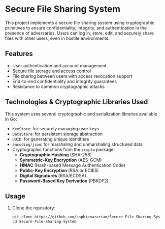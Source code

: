 # Secure File Sharing System

This project implements a secure file sharing system using cryptographic primitives to ensure confidentiality, integrity, and authentication in the presence of adversaries. Users can log in, store, edit, and securely share files with other users, even in hostile environments.

## Features

- User authentication and account management
- Secure file storage and access control
- File sharing between users with access revocation support
- End-to-end confidentiality and integrity guarantees
- Resistance to common cryptographic attacks

## Technologies & Cryptographic Libraries Used

This system uses several cryptographic and serialization libraries available in Go:

- `KeyStore`: for securely managing user keys
- `DataStore`: for persistent storage abstraction
- `UUID`: for generating unique identifiers
- `encoding/json`: for marshaling and unmarshaling structured data
- Cryptographic functions from the `crypto` package:
  - **Cryptographic Hashing** (SHA-256)
  - **Symmetric-Key Encryption** (AES-GCM)
  - **HMAC** (Hash-based Message Authentication Code)
  - **Public-Key Encryption** (RSA or ECIES)
  - **Digital Signatures** (RSA/ECDSA)
  - **Password-Based Key Derivation** (PBKDF2)

## Usage

1. Clone the repository:
   ```bash
   git clone https://github.com/sophienazarian/Secure-File-Sharing-System
   cd Secure-File-Sharing-System
